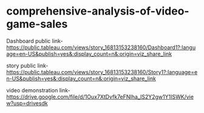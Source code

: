 # comprehensive-analysis-of-video-game-sales


Dashboard public link-https://public.tableau.com/views/story_16813153238160/Dashboard1?:language=en-US&publish=yes&:display_count=n&:origin=viz_share_link

story public link-https://public.tableau.com/views/story_16813153238160/Story1?:language=en-US&publish=yes&:display_count=n&:origin=viz_share_link


video demonstration link-https://drive.google.com/file/d/1Oux7XtDvfk7eFNIha_lS2Y2gw1Y1ISWK/view?usp=drivesdk
